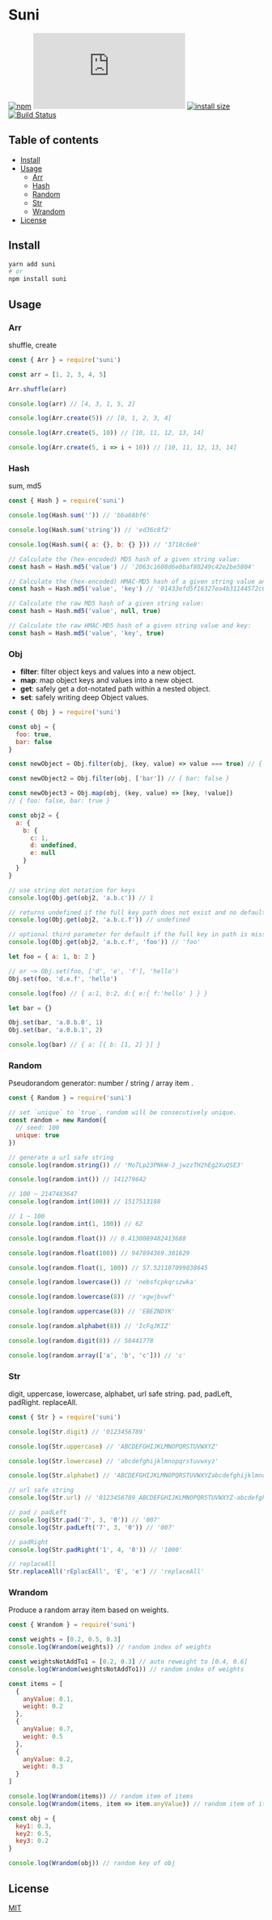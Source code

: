 # Suni

[![npm](https://badgen.net/npm/v/suni)](https://www.npmjs.com/package/suni)
[![gzip size](https://img.badgesize.io/https://cdn.jsdelivr.net/npm/suni/dist/suni.js?compression=gzip)](https://cdn.jsdelivr.net/npm/suni/dist/suni.js)
[![install size](https://badgen.net/packagephobia/install/suni)](https://packagephobia.now.sh/result?p=suni)
[![Build Status](https://travis-ci.org/yahtnif/suni.svg?branch=master)](https://travis-ci.org/yahtnif/suni)

## Table of contents

- [Install](#install)
- [Usage](#usage)
  - [Arr](#arr)
  - [Hash](#hash)
  - [Random](#random)
  - [Str](#str)
  - [Wrandom](#wrandom)
- [License](#license)

## Install

```sh
yarn add suni
# or
npm install suni
```

## Usage

### Arr

shuffle, create

```js
const { Arr } = require('suni')

const arr = [1, 2, 3, 4, 5]

Arr.shuffle(arr)

console.log(arr) // [4, 3, 1, 5, 2]

console.log(Arr.create(5)) // [0, 1, 2, 3, 4]

console.log(Arr.create(5, 10)) // [10, 11, 12, 13, 14]

console.log(Arr.create(5, i => i + 10)) // [10, 11, 12, 13, 14]
```

### Hash

sum, md5

```js
const { Hash } = require('suni')

console.log(Hash.sum('')) // 'bba68bf6'

console.log(Hash.sum('string')) // 'ed36c8f2'

console.log(Hash.sum({ a: {}, b: {} })) // '3718c6e8'

// Calculate the (hex-encoded) MD5 hash of a given string value:
const hash = Hash.md5('value') // '2063c1608d6e0baf80249c42e2be5804'

// Calculate the (hex-encoded) HMAC-MD5 hash of a given string value and key:
const hash = Hash.md5('value', 'key') // '01433efd5f16327ea4b31144572c67f6'

// Calculate the raw MD5 hash of a given string value:
const hash = Hash.md5('value', null, true)

// Calculate the raw HMAC-MD5 hash of a given string value and key:
const hash = Hash.md5('value', 'key', true)
```

### Obj

- **filter**: filter object keys and values into a new object.
- **map**: map object keys and values into a new object.
- **get**: safely get a dot-notated path within a nested object.
- **set**: safely writing deep Object values.

```js
const { Obj } = require('suni')

const obj = {
  foo: true,
  bar: false
}

const newObject = Obj.filter(obj, (key, value) => value === true) // { foo: true }

const newObject2 = Obj.filter(obj, ['bar']) // { bar: false }

const newObject3 = Obj.map(obj, (key, value) => [key, !value])
// { foo: false, bar: true }

const obj2 = {
  a: {
    b: {
      c: 1,
      d: undefined,
      e: null
    }
  }
}

// use string dot notation for keys
console.log(Obj.get(obj2, 'a.b.c')) // 1

// returns undefined if the full key path does not exist and no default is specified
console.log(Obj.get(obj2, 'a.b.c.f')) // undefined

// optional third parameter for default if the full key in path is missing
console.log(Obj.get(obj2, 'a.b.c.f', 'foo')) // 'foo'

let foo = { a: 1, b: 2 }

// or ~> Obj.set(foo, ['d', 'e', 'f'], 'hello')
Obj.set(foo, 'd.e.f', 'hello')

console.log(foo) // { a:1, b:2, d:{ e:{ f:'hello' } } }

let bar = {}

Obj.set(bar, 'a.0.b.0', 1)
Obj.set(bar, 'a.0.b.1', 2)

console.log(bar) // { a: [{ b: [1, 2] }] }
```

### Random

Pseudorandom generator: number / string / array item .

```js
const { Random } = require('suni')

// set `unique` to `true`, random will be consecutively unique.
const random = new Random({
  // seed: 100
  unique: true
})

// generate a url safe string
console.log(random.string()) // 'Mo7Lp23PNkW-J_jwzzTH2hEg2XuQSE3'

console.log(random.int()) // 141279642

// 100 ~ 2147483647
console.log(random.int(100)) // 1517513188

// 1 ~ 100
console.log(random.int(1, 100)) // 62

console.log(random.float()) // 0.4130089482413688

console.log(random.float(100)) // 947894369.301629

console.log(random.float(1, 100)) // 57.521107099038645

console.log(random.lowercase()) // 'nebsfcpkqrszwka'

console.log(random.lowercase(8)) // 'xgwjbvwf'

console.log(random.uppercase(8)) // 'EBEZNDYK'

console.log(random.alphabet(8)) // 'IcFqJKIZ'

console.log(random.digit(8)) // 58441778

console.log(random.array(['a', 'b', 'c'])) // 'c'
```

### Str

digit, uppercase, lowercase, alphabet, url safe string.
pad, padLeft, padRight.
replaceAll.

```js
const { Str } = require('suni')

console.log(Str.digit) // '0123456789'

console.log(Str.uppercase) // 'ABCDEFGHIJKLMNOPQRSTUVWXYZ'

console.log(Str.lowercase) // 'abcdefghijklmnopqrstuvwxyz'

console.log(Str.alphabet) // 'ABCDEFGHIJKLMNOPQRSTUVWXYZabcdefghijklmnopqrstuvwxyz'

// url safe string
console.log(Str.url) // '0123456789_ABCDEFGHIJKLMNOPQRSTUVWXYZ-abcdefghijklmnopqrstuvwxyz'

// pad / padLeft
console.log(Str.pad('7', 3, '0')) // '007'
console.log(Str.padLeft('7', 3, '0')) // '007'

// padRight
console.log(Str.padRight('1', 4, '0')) // '1000'

// replaceAll
Str.replaceAll('rEplacEAll', 'E', 'e') // 'replaceAll'
```

### Wrandom

Produce a random array item based on weights.

```js
const { Wrandom } = require('suni')

const weights = [0.2, 0.5, 0.3]
console.log(Wrandom(weights)) // random index of weights

const weightsNotAddTo1 = [0.2, 0.3] // auto reweight to [0.4, 0.6]
console.log(Wrandom(weightsNotAddTo1)) // random index of weights

const items = [
  {
    anyValue: 0.1,
    weight: 0.2
  },
  {
    anyValue: 0.7,
    weight: 0.5
  },
  {
    anyValue: 0.2,
    weight: 0.3
  }
]

console.log(Wrandom(items)) // random item of items
console.log(Wrandom(items, item => item.anyValue)) // random item of items, passing a callback function to get weight

const obj = {
  key1: 0.3,
  key2: 0.5,
  key3: 0.2
}

console.log(Wrandom(obj)) // random key of obj
```

## License

[MIT](./LICENSE)
